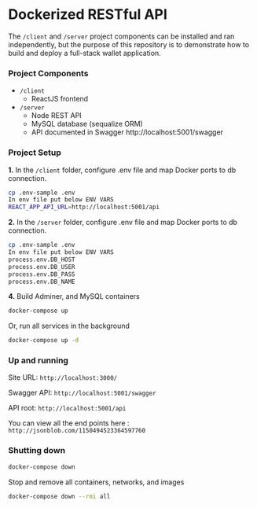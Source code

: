# Dockerized RESTful API

The `/client` and `/server` project components can be installed and ran independently, but the purpose of this repository is to demonstrate how to build and deploy a full-stack wallet application.

### Project Components

* `/client`
	* ReactJS frontend
* `/server`
	* Node  REST API
	* MySQL database (sequalize ORM)
	* API documented in Swagger http://localhost:5001/swagger

### Project Setup

**1.** In the `/client` folder, configure .env file and map Docker ports to db connection.
```sh
cp .env-sample .env
In env file put below ENV VARS
REACT_APP_API_URL=http://localhost:5001/api

``` 

**2.** In the `/server` folder, configure .env file and map Docker ports to db connection.
```sh
cp .env-sample .env
In env file put below ENV VARS
process.env.DB_HOST 
process.env.DB_USER
process.env.DB_PASS 
process.env.DB_NAME
``` 

**4.** Build Adminer, and MySQL containers
```sh
docker-compose up
```
Or, run all services in the background
```sh
docker-compose up -d
```

### Up and running
Site URL: `http://localhost:3000/`

Swagger API: `http://localhost:5001/swagger`

API root: `http://localhost:5001/api`

You can view all the end points here : `http://jsonblob.com/1150494523364597760`



### Shutting down
```sh
docker-compose down
```
Stop and remove all containers, networks, and images 
```sh
docker-compose down --rmi all
```

